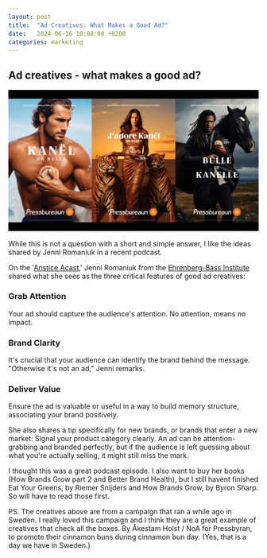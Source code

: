 ```yaml
---
layout: post
title:  "Ad Creatives: What Makes a Good Ad?"
date:   2024-06-16 10:00:00 +0200
categories: marketing
---
```



## Ad creatives - what makes a good ad?

![Good Ad Example](/assets/images/ads.jpeg)


While this is not a question with a short and simple answer, I like the ideas shared by Jenni Romaniuk in a recent podcast.

On the '[Anstice Acast](https://www.anstice.ca/post/a-cast-episode-29-memory-marketing-myths-category-entry-points-and-distinctive-assets-with-jenni-romaniuk),' Jenni Romaniuk from the [Ehrenberg-Bass Institute](https://marketingscience.info/) shared what she sees as the three critical features of good ad creatives:

### Grab Attention
Your ad should capture the audience's attention. No attention, means no impact.

### Brand Clarity
It's crucial that your audience can identify the brand behind the message. "Otherwise it's not an ad," Jenni remarks.

### Deliver Value
Ensure the ad is valuable or useful in a way to build memory structure, associating your brand positively.

She also shares a tip specifically for new brands, or brands that enter a new market: 
Signal your product category clearly. An ad can be attention-grabbing and branded perfectly, but if the audience is left guessing about what you're actually selling, it might still miss the mark.

I thought this was a great podcast episode. I also want to buy her books (How Brands Grow part 2 and Better Brand Health), but I still havent finished Eat Your Greens, by Riemer Snijders and How Brands Grow, by Byron Sharp. So will have to read those first. 


PS. The creatives above are from a campaign that ran a while ago in Sweden. I really loved this campaign and I think they are a great example of creatives that check all the boxes. By Åkestam Holst / NoA for Pressbyran, to promote their cinnamon buns during cinnamon bun day. (Yes, that is a day we have in Sweden.)